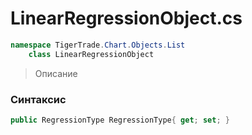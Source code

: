 
# LinearRegressionObject.cs
```csharp
namespace TigerTrade.Chart.Objects.List  
    class LinearRegressionObject
```

> Описание

### Синтаксис
```csharp
public RegressionType RegressionType{ get; set; }
```
